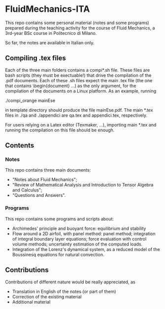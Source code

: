 # FluidMechanics-ITA

This repo contains some personal material (notes and some programs) prepared during the teaching activity for the course of Fluid Mechanics, a 3rd-year BSc course in Politecnico di Milano.

So far, the notes are available in Italian only.

## Compiling .tex files
Each of the three main folders contains a compi*.sh file. These files are bash scripts (they must be exectuable!) that drive the compilation of the .pdf documents. Each of these .sh files expect the main .tex file (the one that contains \begin{document} ...) as the only argument, for the compilation of the documents on a Linux platform. As an example, running

 ./compi_orange mainEse
 
in template directory should produce the file mainEse.pdf. The main *.tex files in ./qa and ./appendici are qa.tex and appendici.tex, respectively.

For users relying on a Latex editor (Texmaker, ...), importing main *.tex and running the compilation on this file should be enough.

## Contents
### Notes
This repo contains three main documents: 
- "Notes about Fluid Mechanics";
- "Review of Mathematical Analysis and Introduction to Tensor Algebra and Calculus";
- "Questions and Answers".

### Programs
This repo contains some programs and scripts about:
- Archimedes' principle and buoyant force: equilibrium and stability
- Flow around a 2D airfoil, with panel method: panel method; integration of integral boundary layer equations; force evaluation with control volume methods; uncertainty estimation of the computed loads.
- Integration of the Lorenz's dynamical system, as a reduced model of the Boussinesq equations for natural convection.

## Contributions
Contributions of different nature would be really appreciated, as
- Translation in English of the notes (or part of them)
- Correction of the existing material
- Additional material